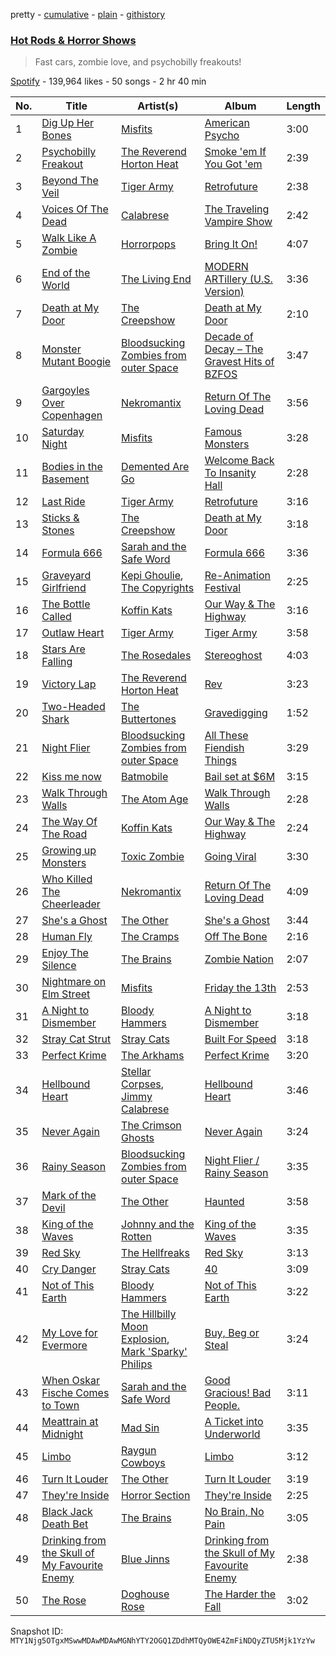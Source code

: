 pretty - [cumulative](/playlists/cumulative/37i9dQZF1DXb2cYklA89lm.md) - [plain](/playlists/plain/37i9dQZF1DXb2cYklA89lm) - [githistory](https://github.githistory.xyz/mackorone/spotify-playlist-archive/blob/main/playlists/plain/37i9dQZF1DXb2cYklA89lm)

### [Hot Rods & Horror Shows](https://open.spotify.com/playlist/37i9dQZF1DXb2cYklA89lm)

> Fast cars, zombie love, and psychobilly freakouts!

[Spotify](https://open.spotify.com/user/spotify) - 139,964 likes - 50 songs - 2 hr 40 min

| No. | Title | Artist(s) | Album | Length |
|---|---|---|---|---|
| 1 | [Dig Up Her Bones](https://open.spotify.com/track/16MPZDpM5JTtIBs3pOMSWx) | [Misfits](https://open.spotify.com/artist/1cXi8ALPQCBHZbf0EgP4Ey) | [American Psycho](https://open.spotify.com/album/3HJcuW4PqFGNhM9TkCMkfC) | 3:00 |
| 2 | [Psychobilly Freakout](https://open.spotify.com/track/1KWWnlTbCv7jtwNyJFBgpW) | [The Reverend Horton Heat](https://open.spotify.com/artist/4byZW0sEv5RUoyQBfv7CPw) | [Smoke 'em If You Got 'em](https://open.spotify.com/album/2BBSIaVB4o0uO4zj8jadQp) | 2:39 |
| 3 | [Beyond The Veil](https://open.spotify.com/track/5wW50T3h2AnaQXp6rUALtg) | [Tiger Army](https://open.spotify.com/artist/7ivKiS6TITQYizkbUUahbi) | [Retrofuture](https://open.spotify.com/album/5DbBmt6CrKpGsWnhgYKPX1) | 2:38 |
| 4 | [Voices Of The Dead](https://open.spotify.com/track/3AU1mojsVuTfTnslfKWyVJ) | [Calabrese](https://open.spotify.com/artist/6mPxn8ImLflIQ8bYihQMFp) | [The Traveling Vampire Show](https://open.spotify.com/album/2OnXCYV7s833N6VXYiTOF3) | 2:42 |
| 5 | [Walk Like A Zombie](https://open.spotify.com/track/79gMyKntkCECOnZSbZ5zcP) | [Horrorpops](https://open.spotify.com/artist/7MvgOAoxA9ZgOxtRBYxLWJ) | [Bring It On!](https://open.spotify.com/album/6zFe2Y2pjcoqgNrU8ThTFA) | 4:07 |
| 6 | [End of the World](https://open.spotify.com/track/7z4DarPmWybFV4LUgx2Bot) | [The Living End](https://open.spotify.com/artist/3ExT45ORJ8pT516HRZbr7G) | [MODERN ARTillery \(U.S\. Version\)](https://open.spotify.com/album/19tTQZGysI1NfLDD9wWjrP) | 3:36 |
| 7 | [Death at My Door](https://open.spotify.com/track/3YY9GOjWTzEYwptFfomE1L) | [The Creepshow](https://open.spotify.com/artist/7rHGFWPlIoy2qOWBDLAWNt) | [Death at My Door](https://open.spotify.com/album/0LbmGABwr2WGTzNObgorLu) | 2:10 |
| 8 | [Monster Mutant Boogie](https://open.spotify.com/track/1whmgIk2bEHVmB5hhzm9MT) | [Bloodsucking Zombies from outer Space](https://open.spotify.com/artist/0KqznEOu3uw5H643xIvlq9) | [Decade of Decay – The Gravest Hits of BZFOS](https://open.spotify.com/album/17DnDU517Ai4F0GnXKcsQe) | 3:47 |
| 9 | [Gargoyles Over Copenhagen](https://open.spotify.com/track/7HtSPzWtfn0PWY2NkWGYvq) | [Nekromantix](https://open.spotify.com/artist/3KPGTmc7LTodUo6mG4KvzQ) | [Return Of The Loving Dead](https://open.spotify.com/album/7dr1Aqdu3jMjHKC8J3QCvd) | 3:56 |
| 10 | [Saturday Night](https://open.spotify.com/track/3jXptpf8Z3aU9O1Bj6YCl0) | [Misfits](https://open.spotify.com/artist/1cXi8ALPQCBHZbf0EgP4Ey) | [Famous Monsters](https://open.spotify.com/album/4CKrRK52g4mNzbpGIMVbtE) | 3:28 |
| 11 | [Bodies in the Basement](https://open.spotify.com/track/7K9mpvjH1YfGpn7vVys9nn) | [Demented Are Go](https://open.spotify.com/artist/7fvToIpjDfwtLhAoZdVF5W) | [Welcome Back To Insanity Hall](https://open.spotify.com/album/4i5c1RomR4Wby8dpKljvHT) | 2:28 |
| 12 | [Last Ride](https://open.spotify.com/track/7vW7D1uPPSw6V7kt9VJL6S) | [Tiger Army](https://open.spotify.com/artist/7ivKiS6TITQYizkbUUahbi) | [Retrofuture](https://open.spotify.com/album/5DbBmt6CrKpGsWnhgYKPX1) | 3:16 |
| 13 | [Sticks & Stones](https://open.spotify.com/track/6afQKJhKqdqTGomP1bbRT5) | [The Creepshow](https://open.spotify.com/artist/7rHGFWPlIoy2qOWBDLAWNt) | [Death at My Door](https://open.spotify.com/album/0LbmGABwr2WGTzNObgorLu) | 3:18 |
| 14 | [Formula 666](https://open.spotify.com/track/0AniATpGL5KElCpak9n05M) | [Sarah and the Safe Word](https://open.spotify.com/artist/4YguD206MPuadAlhnGppL3) | [Formula 666](https://open.spotify.com/album/0Fd5terpOdaXIzlV5tn6Qd) | 3:36 |
| 15 | [Graveyard Girlfriend](https://open.spotify.com/track/4LEl8FxQNlUpGYT7fn9rEc) | [Kepi Ghoulie](https://open.spotify.com/artist/658GkrDJtppifckfBbynzB), [The Copyrights](https://open.spotify.com/artist/7xm2IaaRIe82EpyZwEi7Un) | [Re\-Animation Festival](https://open.spotify.com/album/5z9XLXhyriqOEJWF63zZNY) | 2:25 |
| 16 | [The Bottle Called](https://open.spotify.com/track/1R9GowEpMThnBGAAonp4fV) | [Koffin Kats](https://open.spotify.com/artist/5SlxIxRqgFVFeSfpG6SHdf) | [Our Way & The Highway](https://open.spotify.com/album/3csHpaafwVPG118KJFaibU) | 3:16 |
| 17 | [Outlaw Heart](https://open.spotify.com/track/1jSeiRCO1fIdszTZpSd0A6) | [Tiger Army](https://open.spotify.com/artist/7ivKiS6TITQYizkbUUahbi) | [Tiger Army](https://open.spotify.com/album/61K5aimtKFNer86bAkbENa) | 3:58 |
| 18 | [Stars Are Falling](https://open.spotify.com/track/49aaN0x4nDDLgB3zOqZFii) | [The Rosedales](https://open.spotify.com/artist/1GCXkPIyVrSK5Xyitgw1dU) | [Stereoghost](https://open.spotify.com/album/2bK56ZDB5cHluxzAUGtF6l) | 4:03 |
| 19 | [Victory Lap](https://open.spotify.com/track/09OfkAO3hV9GeU78QTjGJ3) | [The Reverend Horton Heat](https://open.spotify.com/artist/4byZW0sEv5RUoyQBfv7CPw) | [Rev](https://open.spotify.com/album/5Bc3HNq80A8iemymZpRi6Q) | 3:23 |
| 20 | [Two\-Headed Shark](https://open.spotify.com/track/4YDoYqJLLfQej9esfKOMUA) | [The Buttertones](https://open.spotify.com/artist/1CMml5seBEaxQzlmaGxMPx) | [Gravedigging](https://open.spotify.com/album/17rPwDTozCphUe1mEFcKMd) | 1:52 |
| 21 | [Night Flier](https://open.spotify.com/track/5hrSN6pRbv7ldRA8lFqMuC) | [Bloodsucking Zombies from outer Space](https://open.spotify.com/artist/0KqznEOu3uw5H643xIvlq9) | [All These Fiendish Things](https://open.spotify.com/album/5YQHYdhHRa5D5B6e6Er3hj) | 3:29 |
| 22 | [Kiss me now](https://open.spotify.com/track/5MZbDFmM6KMMXwRu5JIIez) | [Batmobile](https://open.spotify.com/artist/7qkq2G92f2yMJVejh6NBEJ) | [Bail set at $6M](https://open.spotify.com/album/7KOJg4C1DjxJH5PM4waUSL) | 3:15 |
| 23 | [Walk Through Walls](https://open.spotify.com/track/4QCeZwh8Df8L8GiSXHloKr) | [The Atom Age](https://open.spotify.com/artist/79UcvR6kEruu3AQ0gYOJUk) | [Walk Through Walls](https://open.spotify.com/album/5LtYw0nyRj8cznP49gOJVA) | 2:28 |
| 24 | [The Way Of The Road](https://open.spotify.com/track/0hRw07bcnbOUhlLHem7Bs9) | [Koffin Kats](https://open.spotify.com/artist/5SlxIxRqgFVFeSfpG6SHdf) | [Our Way & The Highway](https://open.spotify.com/album/3csHpaafwVPG118KJFaibU) | 2:24 |
| 25 | [Growing up Monsters](https://open.spotify.com/track/3IeYXAKmLoRotJ5zJX73y6) | [Toxic Zombie](https://open.spotify.com/artist/6hSmJaHviUicWQYtRVApJ0) | [Going Viral](https://open.spotify.com/album/0rpJl9yw57Ly0cq3m0Wey1) | 3:30 |
| 26 | [Who Killed The Cheerleader](https://open.spotify.com/track/3Ero9C3m7RlEf1xu5XhFDC) | [Nekromantix](https://open.spotify.com/artist/3KPGTmc7LTodUo6mG4KvzQ) | [Return Of The Loving Dead](https://open.spotify.com/album/7dr1Aqdu3jMjHKC8J3QCvd) | 4:09 |
| 27 | [She's a Ghost](https://open.spotify.com/track/3tKoGCW6e2JExbv8QmyG6E) | [The Other](https://open.spotify.com/artist/0a3Gua6g9TZBKlDSqebL7W) | [She's a Ghost](https://open.spotify.com/album/5k9IJ7EoaD0nNv431G01Fp) | 3:44 |
| 28 | [Human Fly](https://open.spotify.com/track/0ElRzK07sc9eszyk1ea9Ab) | [The Cramps](https://open.spotify.com/artist/4lYtGx5NZQJHsMyhHc5iz3) | [Off The Bone](https://open.spotify.com/album/1n1znRLH7iRtkhjbrCs0wi) | 2:16 |
| 29 | [Enjoy The Silence](https://open.spotify.com/track/2E8iFawFugRpE4VkKtTgID) | [The Brains](https://open.spotify.com/artist/0ujJcXFGHsPI1zGj4UoTKH) | [Zombie Nation](https://open.spotify.com/album/0OsmMp8K4RMY6BEWpJ9UZB) | 2:07 |
| 30 | [Nightmare on Elm Street](https://open.spotify.com/track/0jrMrAKf4LAUETxwEJ12U0) | [Misfits](https://open.spotify.com/artist/1cXi8ALPQCBHZbf0EgP4Ey) | [Friday the 13th](https://open.spotify.com/album/1vFKaljY8aSUu6UMKQPVEY) | 2:53 |
| 31 | [A Night to Dismember](https://open.spotify.com/track/4av2c22txXYZvO2AYnui6m) | [Bloody Hammers](https://open.spotify.com/artist/6MC1i9hToT9dRxdN4hIHEW) | [A Night to Dismember](https://open.spotify.com/album/1ye8OtqHVQvp5f2CXwDtiY) | 3:18 |
| 32 | [Stray Cat Strut](https://open.spotify.com/track/5yogRsv5ggT6iCnFgvdpho) | [Stray Cats](https://open.spotify.com/artist/2ibPkysx2PXqWLmxFD7jSg) | [Built For Speed](https://open.spotify.com/album/65PptxxbOFNvpAK9oBeVV1) | 3:18 |
| 33 | [Perfect Krime](https://open.spotify.com/track/0nadTqwwQvg50HUBYk2s7P) | [The Arkhams](https://open.spotify.com/artist/40ysFRvbAAE375dfCnruXM) | [Perfect Krime](https://open.spotify.com/album/5d7DNTkZvvcMW6bc5eA5P0) | 3:20 |
| 34 | [Hellbound Heart](https://open.spotify.com/track/0OD6yDXjTcfYkI68yujnUV) | [Stellar Corpses](https://open.spotify.com/artist/1hw7xcATBmW7H2Ub7MRk7J), [Jimmy Calabrese](https://open.spotify.com/artist/1kxn7NEGpktLE5D4hrCGab) | [Hellbound Heart](https://open.spotify.com/album/0Qs8hWrSUcnI24CxJCR5lR) | 3:46 |
| 35 | [Never Again](https://open.spotify.com/track/27AFFzQFa89pmV7PlJJKeW) | [The Crimson Ghosts](https://open.spotify.com/artist/23lnhRafqD5vQdQJbJ7Iam) | [Never Again](https://open.spotify.com/album/1l29bJ6ycJmy8yAS7N1rP3) | 3:24 |
| 36 | [Rainy Season](https://open.spotify.com/track/4jjzm8vHpVk1YXWiAMtjKE) | [Bloodsucking Zombies from outer Space](https://open.spotify.com/artist/0KqznEOu3uw5H643xIvlq9) | [Night Flier / Rainy Season](https://open.spotify.com/album/4L2EHDk1U1ot7uKebwXYq9) | 3:35 |
| 37 | [Mark of the Devil](https://open.spotify.com/track/4MvaRGF0s248WZV2w7JtIH) | [The Other](https://open.spotify.com/artist/0a3Gua6g9TZBKlDSqebL7W) | [Haunted](https://open.spotify.com/album/1CigInXplAqMF77IcdCdb5) | 3:58 |
| 38 | [King of the Waves](https://open.spotify.com/track/56rkUIGHMGCfCFZOdpr57t) | [Johnny and the Rotten](https://open.spotify.com/artist/0UxpQSNKdoqA1TOdFnAcng) | [King of the Waves](https://open.spotify.com/album/5rrSKAMIuu3RpsjWbUEiDo) | 3:35 |
| 39 | [Red Sky](https://open.spotify.com/track/0G3PNHYZlGdGqL2AUGjNip) | [The Hellfreaks](https://open.spotify.com/artist/2gwo7JN0Ug8xOQZKevs5Pr) | [Red Sky](https://open.spotify.com/album/3ZjHe6g42gDQcvCzGB56LI) | 3:13 |
| 40 | [Cry Danger](https://open.spotify.com/track/2ELPuZjju8CpJ7o9QGLq31) | [Stray Cats](https://open.spotify.com/artist/2ibPkysx2PXqWLmxFD7jSg) | [40](https://open.spotify.com/album/3B3HvhuZSILz3RiALDEji2) | 3:09 |
| 41 | [Not of This Earth](https://open.spotify.com/track/6xy4ql4ipxfRVjcJeY7ek8) | [Bloody Hammers](https://open.spotify.com/artist/6MC1i9hToT9dRxdN4hIHEW) | [Not of This Earth](https://open.spotify.com/album/5NDcttjYKFC9jYOnjEdDJ8) | 3:22 |
| 42 | [My Love for Evermore](https://open.spotify.com/track/1pGUl6SIkUG2eOAOwMN82W) | [The Hillbilly Moon Explosion](https://open.spotify.com/artist/2osRW41mzIig6TuqQeNsJR), [Mark 'Sparky' Philips](https://open.spotify.com/artist/0LuNFlbi83aO0G6wtclfGK) | [Buy, Beg or Steal](https://open.spotify.com/album/5H0lRv5wf1n2d27g5whpBS) | 3:24 |
| 43 | [When Oskar Fische Comes to Town](https://open.spotify.com/track/15KxRLHTkff3ztQDLws3Rj) | [Sarah and the Safe Word](https://open.spotify.com/artist/4YguD206MPuadAlhnGppL3) | [Good Gracious! Bad People.](https://open.spotify.com/album/14EbrCLMvjsmasRxNMy6r4) | 3:11 |
| 44 | [Meattrain at Midnight](https://open.spotify.com/track/43zkwuvDAcqUL1xKvZ2Ic3) | [Mad Sin](https://open.spotify.com/artist/0KeXahyB2g6PPQMG7sImjB) | [A Ticket into Underworld](https://open.spotify.com/album/48eZIeLcXwdS3fugzVPJ0i) | 3:35 |
| 45 | [Limbo](https://open.spotify.com/track/64j5jHLIqjlM5Sw2fZkgOt) | [Raygun Cowboys](https://open.spotify.com/artist/2UKtH8VoQ4nJl77F9pBf9U) | [Limbo](https://open.spotify.com/album/3ScQoSk30eCbhlZIB7lGGm) | 3:12 |
| 46 | [Turn It Louder](https://open.spotify.com/track/0F0Pyrl249tWqQme5KAmvW) | [The Other](https://open.spotify.com/artist/0a3Gua6g9TZBKlDSqebL7W) | [Turn It Louder](https://open.spotify.com/album/4uEPCGGaatGA5X4dW5EAed) | 3:19 |
| 47 | [They're Inside](https://open.spotify.com/track/2trEgoZgPLKyaek0vg9Gfb) | [Horror Section](https://open.spotify.com/artist/33EHfmTzJM6tPgFkC7MgNm) | [They're Inside](https://open.spotify.com/album/13V0y7VWc9OWjcJmjxkqd2) | 2:25 |
| 48 | [Black Jack Death Bet](https://open.spotify.com/track/3QGVVYsXDDKMio22eEAvYI) | [The Brains](https://open.spotify.com/artist/0ujJcXFGHsPI1zGj4UoTKH) | [No Brain, No Pain](https://open.spotify.com/album/6Tc9AZqtsPJLLzLbjyCBfO) | 3:05 |
| 49 | [Drinking from the Skull of My Favourite Enemy](https://open.spotify.com/track/1AgqItQXKJAFF4nas6J1Gr) | [Blue Jinns](https://open.spotify.com/artist/1LaP2GqFdQQonRmYdn7dqE) | [Drinking from the Skull of My Favourite Enemy](https://open.spotify.com/album/7KLNDKuRDiiayZJwJakLFK) | 2:38 |
| 50 | [The Rose](https://open.spotify.com/track/7GjT9IzL739FUW9JnFP8tu) | [Doghouse Rose](https://open.spotify.com/artist/1sOSSlyQ46PYp22R2eneUa) | [The Harder the Fall](https://open.spotify.com/album/1HROOBNot0QRdFglK0QvhS) | 3:02 |

Snapshot ID: `MTY1Njg5OTgxMSwwMDAwMDAwMGNhYTY2OGQ1ZDdhMTQyOWE4ZmFiNDQyZTU5Mjk1YzYw`
